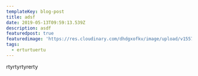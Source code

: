 ```yaml
---
templateKey: blog-post
title: adsf
date: 2019-05-13T09:59:13.539Z
description: asdf
featuredpost: true
featuredimage: 'https://res.cloudinary.com/dhdgxofkv/image/upload/v1557740902/sample.jpg'
tags:
  - erturtuertu
---
```

rtyrtyrtyrerty
